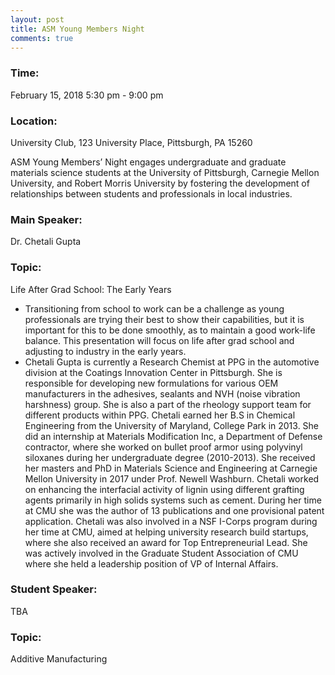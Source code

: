 ```yaml
---
layout: post
title: ASM Young Members Night
comments: true
---
```


### Time: 
February 15, 2018 5:30 pm - 9:00 pm
### Location: 
University Club, 123 University Place, Pittsburgh, PA 15260

ASM Young Members’ Night engages undergraduate and graduate materials science students at the University of Pittsburgh, Carnegie Mellon University, and Robert Morris University by fostering the development of relationships between students and professionals in local industries.


### Main Speaker: 
Dr. Chetali Gupta

### Topic: 
Life After Grad School: The Early Years
- Transitioning from school to work can be a challenge as young professionals are trying their best to show their capabilities, but it is important for this to be done smoothly, as to maintain a good work-life balance. This presentation will focus on life after grad school and adjusting to industry in the early years.
- Chetali Gupta is currently a Research Chemist at PPG in the automotive division at the Coatings Innovation Center in Pittsburgh. She is responsible for developing new formulations for various OEM manufacturers in the adhesives, sealants and NVH (noise vibration harshness) group. She is also a part of the rheology support team for different products within PPG. Chetali earned her B.S in Chemical Engineering from the University of Maryland, College Park in 2013. She did an internship at Materials Modification Inc, a Department of Defense contractor, where she worked on bullet proof armor using polyvinyl siloxanes during her undergraduate degree (2010-2013). She received her masters and PhD in Materials Science and Engineering at Carnegie Mellon University in 2017 under Prof. Newell Washburn. Chetali worked on enhancing the interfacial activity of lignin using different grafting agents primarily in high solids systems such as cement. During her time at CMU she was the author of 13 publications and one provisional patent application. Chetali was also involved in a NSF I-Corps program during her time at CMU, aimed at helping university research build startups, where she also received an award for Top Entrepreneurial Lead. She was actively involved in the Graduate Student Association of CMU where she held a leadership position of VP of Internal Affairs.


### Student Speaker: 
TBA
### Topic: 
Additive Manufacturing
